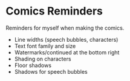 # Comics Reminders

Reminders for myself when making the comics.

* Line widths (speech bubbles, characters)
* Text font family and size
* Watermarks/continued at the bottom right
* Shading on characters
* Floor shadows
* Shadows for speech bubbles
